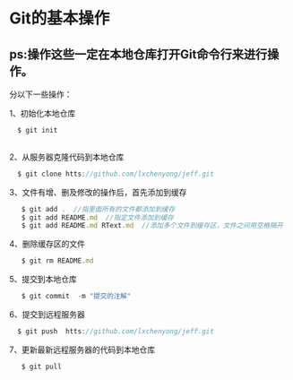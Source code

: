 # Git的基本操作

## ps:操作这些一定在本地仓库打开Git命令行来进行操作。

分以下一些操作：

1、初始化本地仓库
```js
  $ git init
  
```
2、从服务器克隆代码到本地仓库

```js
  $ git clone htts://github.com/lxchenyong/jeff.git
```

3、文件有增、删及修改的操作后，首先添加到缓存
```js
   $ git add .  //指里面所有的文件都添加到缓存
   $ git add README.md  //指定文件添加到缓存
   $ git add README.md RText.md  //添加多个文件到缓存区，文件之间用空格隔开
```

4、删除缓存区的文件
```js
   $ git rm README.md
```

5、提交到本地仓库
```js
   $ git commit  -m "提交的注解"
```

6、提交到远程服务器
```js
  $ git push  htts://github.com/lxchenyong/jeff.git
```

7、更新最新远程服务器的代码到本地仓库
```js
   $ git pull
```